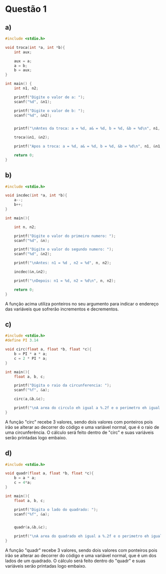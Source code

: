 # Questão 1
## a) 
```C
#include <stdio.h>

void troca(int *a, int *b){
    int aux;

    aux = a;
    a = b;
    b = aux;
}

int main() {
    int n1, n2;

    printf("Digite o valor de a: ");
    scanf("%d", &n1);

    printf("Digite o valor de b: ");
    scanf("%d", &n2);


    printf("\nAntes da troca: a = %d, a& = %d, b = %d, &b = %d\n", n1, &n1, n2, &n2);

    troca(&n1, &n2);

    printf("Apos a troca: a = %d, a& = %d, b = %d, &b = %d\n", n1, &n1, n2, &n2);

    return 0;
}
```

## b)
```C
#include <stdio.h>

void incdec(int *a, int *b){
    a--;
    b++;
}

int main(){

    int n, n2;

    printf("Digite o valor do primeiro numero: ");
    scanf("%d", &n);

    printf("Digite o valor do segundo numero: ");
    scanf("%d", &n2);

    printf("\nAntes: n1 = %d , n2 = %d", n, n2);

    incdec(&n,&n2);

    printf("\nDepois: n1 = %d, n2 = %d\n", n, n2);

    return 0;
}
```
A função acima utiliza ponteiros no seu argumento para indicar o endereço das variáveis que sofrerão incrementos e decrementos.

## c)
```C
#include <stdio.h>
#define PI 3.14

void circ(float a, float *b, float *c){
    b = PI * a * a;
    c = 2 * PI * a;
}

int main(){
    float a, b, c;

    printf("Digita o raio da circunferencia: ");
    scanf("%f", &a);

    circ(a,&b,&c);

    printf("\nA area do circulo eh igual a %.2f e o perimetro eh igual a %.2f", b, c);
}
```
A função "circ" recebe 3 valores, sendo dois valores com ponteiros pois irão se alterar ao decorrer do código e uma variável normal, que é o raio de uma circunferência. O cálculo será feito dentro de "circ" e suas variáveis serão printadas logo embaixo.

## d)
```C
#include <stdio.h>

void quadr(float a, float *b, float *c){
    b = a * a;
    c = 4*a;
}

int main(){
    float a, b, c;

    printf("Digita o lado do quadrado: ");
    scanf("%f", &a);


    quadr(a,&b,&c);

    printf("\nA area do quadrado eh igual a %.2f e o perimetro eh igual a %.2f", b, c);
}
```
A função "quadr" recebe 3 valores, sendo dois valores com ponteiros pois irão se alterar ao decorrer do código e uma variável normal, que é um dos lados de um quadrado. O cálculo será feito dentro do "quadr" e suas variáveis serão printadas logo embaixo.
